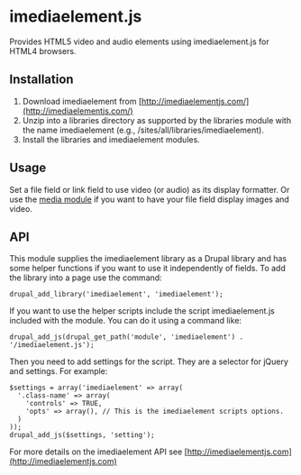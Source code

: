 # imediaelement.js

Provides HTML5 video and audio elements using imediaelement.js for HTML4 browsers.

## Installation

1. Download imediaelement from [http://imediaelementjs.com/](http://imediaelementjs.com/)
2. Unzip into a libraries directory as supported by the libraries module with
   the name imediaelement (e.g., /sites/all/libraries/imediaelement).
3. Install the libraries and imediaelement modules.

## Usage

Set a file field or link field to use video (or audio) as its display formatter.
Or use the [media module](http://drupal.org/project/media) if you want to have your
file field display images and video.

## API

This module supplies the imediaelement library as a Drupal library and has some
helper functions if you want to use it independently of fields. To add the
library into a page use the command:

```
drupal_add_library('imediaelement', 'imediaelement');
```

If you want to use the helper scripts include the script imediaelement.js included
with the module. You can do it using a command like:

```
drupal_add_js(drupal_get_path('module', 'imediaelement') . '/imediaelement.js');
```

Then you need to add settings for the script. They are a selector for jQuery and
settings. For example:

```
$settings = array('imediaelement' => array(
  '.class-name' => array(
    'controls' => TRUE,
    'opts' => array(), // This is the imediaelement scripts options.
  )
));
drupal_add_js($settings, 'setting');
```

For more details on the imediaelement API see [http://imediaelementjs.com](http://imediaelementjs.com)
